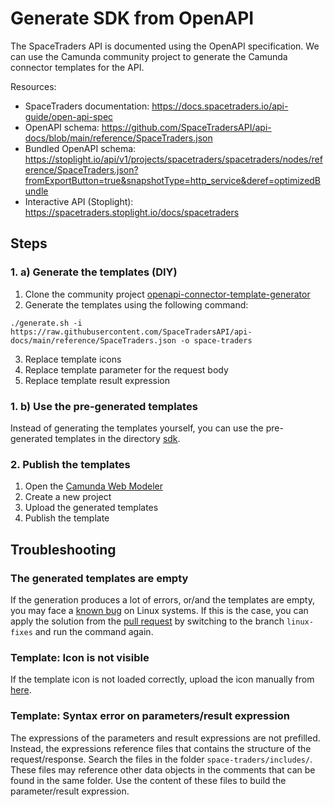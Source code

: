 # Generate SDK from OpenAPI

The SpaceTraders API is documented using the OpenAPI specification. We can use the Camunda community project to generate
the Camunda connector templates for the API.

Resources:

- SpaceTraders documentation: https://docs.spacetraders.io/api-guide/open-api-spec
- OpenAPI schema: https://github.com/SpaceTradersAPI/api-docs/blob/main/reference/SpaceTraders.json
- Bundled OpenAPI
  schema: https://stoplight.io/api/v1/projects/spacetraders/spacetraders/nodes/reference/SpaceTraders.json?fromExportButton=true&snapshotType=http_service&deref=optimizedBundle
- Interactive API (Stoplight): https://spacetraders.stoplight.io/docs/spacetraders

## Steps

### 1. a) Generate the templates (DIY)

1. Clone
   the community
   project [openapi-connector-template-generator](https://github.com/camunda-community-hub/openapi-connector-template-generator.git)
2. Generate the templates using the following command:

```shell
./generate.sh -i https://raw.githubusercontent.com/SpaceTradersAPI/api-docs/main/reference/SpaceTraders.json -o space-traders
```

3. Replace template icons
4. Replace template parameter for the request body
5. Replace template result expression

### 1. b) Use the pre-generated templates

Instead of generating the templates yourself, you can use the pre-generated templates in the
directory [sdk](sdk).

### 2. Publish the templates

1. Open the [Camunda Web Modeler](https://modeler.cloud.camunda.io/)
2. Create a new project
3. Upload the generated templates
4. Publish the template

## Troubleshooting

### The generated templates are empty

If the generation produces a lot of errors, or/and the templates are empty, you may face a
[known bug](https://github.com/camunda-community-hub/openapi-connector-template-generator/issues/4) on Linux systems. If
this is the case, you can apply the solution from
the [pull request](https://github.com/camunda-community-hub/openapi-connector-template-generator/pull/5) by switching to
the branch `linux-fixes` and run the command again.

### Template: Icon is not visible

If the template icon is not loaded correctly, upload the icon manually from [here](resources/space-traders-icon.png).

### Template: Syntax error on parameters/result expression

The expressions of the parameters and result expressions are not prefilled. Instead, the expressions reference
files that contains the structure of the request/response. Search the files in the folder `space-traders/includes/`.
These files may reference other data objects in the comments that can be found in the same folder. Use the content of
these files to build the parameter/result expression.



